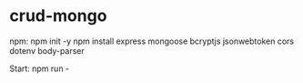 # crud-mongo

npm:
  npm init -y
  npm install express mongoose bcryptjs jsonwebtoken cors dotenv body-parser

Start: npm run -
